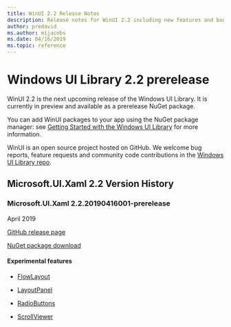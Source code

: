 ```yaml
---
title: WinUI 2.2 Release Notes
description: Release notes for WinUI 2.2 including new features and bugfixes.
author: predavid
ms.author: mijacobs
ms.date: 04/16/2019
ms.topic: reference
---
```


# Windows UI Library 2.2 prerelease

WinUI 2.2 is the next upcoming release of the Windows UI Library. It is currently in preview and available as a prerelease NuGet package.

You can add WinUI packages to your app using the NuGet package manager: see [Getting Started with the Windows UI Library](../getting-started.md) for more information.

WinUI is an open source project hosted on GitHub. We welcome bug reports, feature requests and community code contributions in the [Windows UI Library repo](https://aka.ms/winui).

## Microsoft.UI.Xaml 2.2 Version History

### Microsoft.UI.Xaml 2.2.20190416001-prerelease

April 2019

[GitHub release page](https://github.com/Microsoft/microsoft-ui-xaml/releases/tag/v2.2.190416008-prerelease)

[NuGet package download](https://www.nuget.org/packages/Microsoft.UI.Xaml/2.2.190416008-prerelease)

#### Experimental features

* [FlowLayout](https://docs.microsoft.com/uwp/api/microsoft.ui.xaml.controls.flowlayout)

* [LayoutPanel](https://docs.microsoft.com/uwp/api/microsoft.ui.xaml.controls.layoutpanel)

* [RadioButtons](https://docs.microsoft.com/uwp/api/microsoft.ui.xaml.controls.radiobuttons)

* [ScrollViewer](https://docs.microsoft.com/uwp/api/microsoft.ui.xaml.controls.scrollviewer)
